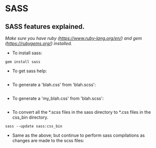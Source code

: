 # SASS
## SASS features explained.

*Make sure you have ruby (https://www.ruby-lang.org/en/) and gem (https://rubygems.org/) installed.*
+ To install sass:

```
gem install sass
```

+ To get sass help:

```sass -?
```

+ To generate a 'blah.css' from 'blah.scss':

```sass --update blah.scss
```

+ To generate a 'my_blah.css' from 'blah.scss':

```sass --update blah.scss:my_blah.css
```

+ To convert all the \*.scss files in the sass directory to \*.css files in the css_bin directory.

```cd ..
sass --update sass:css_bin
```

+ Same as the above; but continue to perform sass compilations as changes are made to the scss files:

```sass --watch sass:css_bin
```
